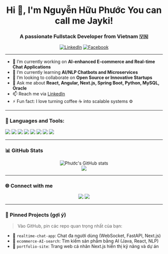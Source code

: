 <h1 align="center">Hi 👋, I'm Nguyễn Hữu Phước You can call me Jayki!</h1>
<h3 align="center">A passionate Fullstack Developer from Vietnam 🇻🇳</h3>

<p align="center">
  <a href="https://www.linkedin.com/in/nguyen-huu-phuoc-a5778b347/"><img alt="LinkedIn" src="https://img.shields.io/badge/LinkedIn-blue?style=for-the-badge&logo=linkedin"></a>
  <a href="https://www.facebook.com/Huuphuoc.1025"><img alt="Facebook" src="https://img.shields.io/badge/Facebook-1877F2?style=for-the-badge&logo=facebook&logoColor=white"></a>
</p>

---

- 🔭 I’m currently working on **AI-enhanced E-commerce and Real-time Chat Applications**
- 🌱 I’m currently learning **AI/NLP Chatbots and Microservices**
- 👯 I’m looking to collaborate on **Open Source or Innovative Startups**
- 💬 Ask me about **React, Angular, Next.js, Spring Boot, Python, MySQL, Oracle**
- 📫 Reach me via [LinkedIn](https://www.linkedin.com/in/nguyen-huu-phuoc-a5778b347/)
- ⚡ Fun fact: I love turning coffee ☕ into scalable systems ⚙️

---

### 🧰 Languages and Tools:

<p align="left">
  <img src="https://img.shields.io/badge/React-20232A?style=flat&logo=react&logoColor=61DAFB" />
  <img src="https://img.shields.io/badge/Angular-DD0031?style=flat&logo=angular&logoColor=white" />
  <img src="https://img.shields.io/badge/Next.js-000000?style=flat&logo=nextdotjs&logoColor=white" />
  <img src="https://img.shields.io/badge/SpringBoot-6DB33F?style=flat&logo=spring-boot&logoColor=white" />
  <img src="https://img.shields.io/badge/Python-3776AB?style=flat&logo=python&logoColor=white" />
  <img src="https://img.shields.io/badge/MySQL-4479A1?style=flat&logo=mysql&logoColor=white" />
  <img src="https://img.shields.io/badge/Oracle-F80000?style=flat&logo=oracle&logoColor=white" />
  <img src="https://img.shields.io/badge/GitHub-181717?style=flat&logo=github&logoColor=white" />
</p>

---

### 📊 GitHub Stats

<p align="center">
  <img src="https://github-readme-stats.vercel.app/api?username=Nghphuoc&show_icons=true&theme=tokyonight" alt="Phước's GitHub stats" />
  <br />
  <img src="https://github-readme-stats.vercel.app/api/top-langs/?username=Nghphuoc&layout=compact&theme=tokyonight" />
</p>

---

### 🌐 Connect with me

<p align="center">
  <a href="https://www.linkedin.com/in/nguyen-huu-phuoc-a5778b347/"><img src="https://img.shields.io/badge/LinkedIn-blue?style=flat-square&logo=linkedin" /></a>
  <a href="https://www.facebook.com/Huuphuoc.1025"><img src="https://img.shields.io/badge/Facebook-1877F2?style=flat-square&logo=facebook&logoColor=white" /></a>
</p>

---

### 📌 Pinned Projects (gợi ý)

> Vào GitHub, pin các repo quan trọng nhất của bạn:
- 🔹 `realtime-chat-app`: Chat đa người dùng (WebSocket, FastAPI, Next.js)
- 🔹 `ecommerce-AI-search`: Tìm kiếm sản phẩm bằng AI (Java, React, NLP)
- 🔹 `portfolio-site`: Trang web cá nhân Next.js hiển thị kỹ năng và dự án

